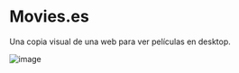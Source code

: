 # Movies.es
Una copia visual de una web para ver películas en desktop.

![image](https://user-images.githubusercontent.com/75919670/116800292-d4caa500-aacd-11eb-9750-76429edfba05.png)
